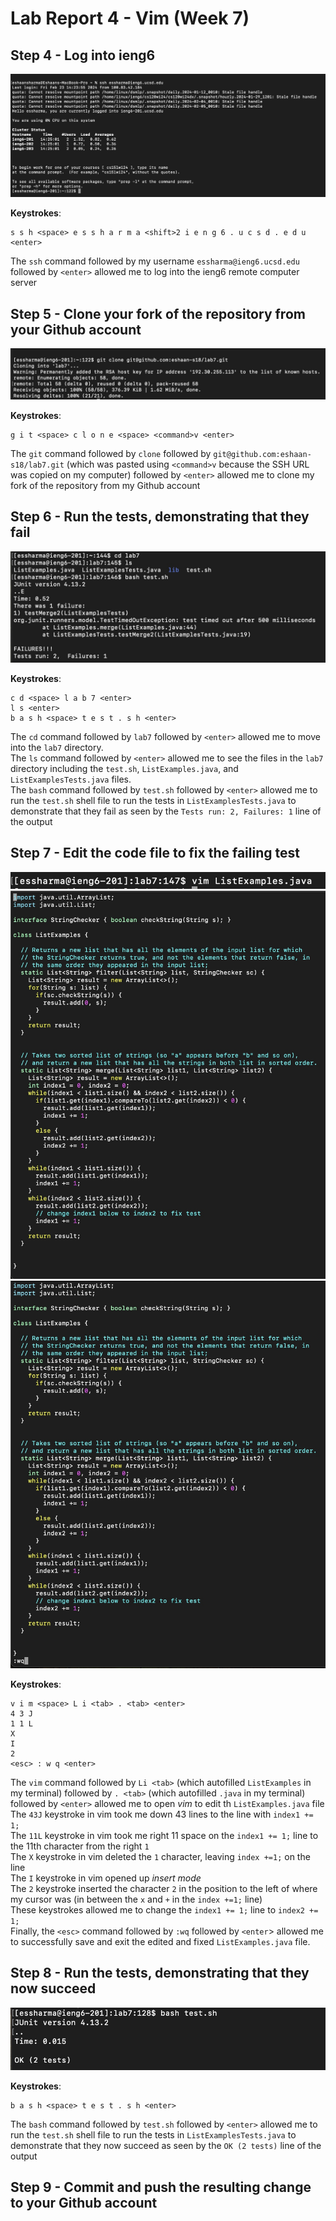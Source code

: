 # Lab Report 4 - Vim (Week 7)



## Step 4 - Log into ieng6
![4.4 Screenshot](4.4Screenshot.jpg)

**Keystrokes**:
```
s s h <space> e s s h a r m a <shift>2 i e n g 6 . u c s d . e d u <enter>
```

The `ssh` command followed by my username `essharma@ieng6.ucsd.edu` followed by `<enter>` allowed me to log into the ieng6 remote computer server


## Step 5 - Clone your fork of the repository from your Github account
![4.5 Screenshot](4.5Screenshot.jpg)

**Keystrokes**:
```
g i t <space> c l o n e <space> <command>v <enter>
```

The `git` command followed by `clone` followed by `git@github.com:eshaan-s18/lab7.git` (which was pasted using `<command>v` because the SSH URL was copied on my computer) followed by `<enter>` allowed me to clone my fork of the repository from my Github account


## Step 6 - Run the tests, demonstrating that they fail
![4.6 Screenshot](4.6Screenshot.jpg)

**Keystrokes**:
```
c d <space> l a b 7 <enter>
l s <enter>
b a s h <space> t e s t . s h <enter>
```

The `cd` command followed by `lab7` followed by `<enter>` allowed me to move into the `lab7` directory.
<br>
The `ls` command followed by `<enter>` allowed me to see the files in the `lab7` directory including the `test.sh`, `ListExamples.java`, and `ListExamplesTests.java` files.
<br>
The `bash` command followed by `test.sh` followed by `<enter>` allowed me to run the `test.sh` shell file to run the tests in `ListExamplesTests.java` to demonstrate that they fail as seen by the `Tests run: 2,
Failures: 1` line of the output


## Step 7 - Edit the code file to fix the failing test
![4.7.1 Screenshot](4.7.1Screenshot.jpg)
![4.7.2 Screenshot](4.7.2Screenshot.jpg)
![4.7.3 Screenshot](4.7.3Screenshot.jpg)

**Keystrokes**:
```
v i m <space> L i <tab> . <tab> <enter>
4 3 J
1 1 L
X
I
2
<esc> : w q <enter>
```

The `vim` command followed by `Li <tab>` (which autofilled `ListExamples` in my terminal) followed by `. <tab>` (which autofilled `.java` in my terminal) followed by `<enter>` allowed me to open *vim* to edit th `ListExamples.java` file
<br>
The `43J` keystroke in vim took me down 43 lines to the line with `index1 += 1;`
<br>
The `11L` keystroke in vim took me right 11 space on the `index1 += 1;` line to the 11th character from the right `1`
<br>
The `X` keystroke in vim deleted the `1` character, leaving `index +=1;` on the line
<br>
The `I` keystroke in vim opened up *insert mode*
<br>
The `2` keystroke inserted the character `2` in the position to the left of where my cursor was (in between the `x` and `+` in the `index +=1;` line)
<br>
These keystrokes allowed me to change the `index1 += 1;` line to `index2 += 1;`
<br>
Finally, the `<esc>` command followed by `:wq` followed by `<enter`> allowed me to successfully save and exit the edited and fixed `ListExamples.java` file.


## Step 8 - Run the tests, demonstrating that they now succeed
![4.8 Screenshot](4.8Screenshot.jpg)

**Keystrokes**:
```
b a s h <space> t e s t . s h <enter>
```
The `bash` command followed by `test.sh` followed by `<enter>` allowed me to run the `test.sh` shell file to run the tests in `ListExamplesTests.java` to demonstrate that they now succeed as seen by the `OK (2 tests)` line of the output

## Step 9 - Commit and push the resulting change to your Github account



